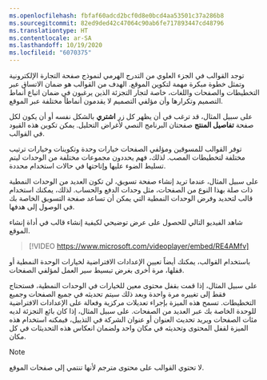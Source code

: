 ```yaml
---
ms.openlocfilehash: fbfaf60adcd2bcf0d8e0bcd4aa53501c37a286b8
ms.sourcegitcommit: 82ed9ded42c47064c90ab6fe717893447cd48796
ms.translationtype: HT
ms.contentlocale: ar-SA
ms.lasthandoff: 10/19/2020
ms.locfileid: "6070375"
---
```

توجد القوالب في الجزء العلوي من التدرج الهرمي لنموذج صفحة التجارة الإلكترونية وتمثل خطوة مبكرة مهمة لتكوين الموقع. الهدف من القوالب هو ضمان الاتساق عبر التخطيطات والصفحات واللغات، خاصة لتجار التجزئة الذين يرغبون في ضمان اتباع أنماط التصميم وتكرارها وأن مؤلفي التصميم لا يقدمون أنماطاً مختلفة عبر الموقع. 

على سبيل المثال، قد ترغب في أن يظهر كل زر **اشتري** بالشكل نفسه أو أن يكون لكل صفحة **تفاصيل المنتج** صفحتان البرنامج النصي لأغراض التحليل. يمكن تكوين هذه القيود في القوالب. 

توفر القوالب للمسوقين ومؤلفي الصفحات خيارات وحدة وتكوينات وخيارات ترتيب مختلفة لتخطيطات المصب. لذلك، فهم يحددون مجموعات مختلفة من الوحدات ليتم تسليط الضوء عليها وإتاحتها في حالات استخدام محددة. 

على سبيل المثال، عندما تريد إنشاء صفحة تسويق، لن تكون العديد من الوحدات النمطية ذات صلة بهذا النوع من الصفحات، مثل وحدات الدفع والحساب. لذلك، يمكنك استخدام قالب لتحديد وفرض الوحدات النمطية التي يمكن أن تساعد صفحة التسويق الخاصة بك في الوصول إلى هدفها. 

شاهد الفيديو التالي للحصول على عرض توضيحي لكيفية إنشاء قالب في أداة إنشاء الموقع.

> [!VIDEO https://www.microsoft.com/videoplayer/embed/RE4AMfv]


باستخدام القوالب، يمكنك أيضاً تعيين الإعدادات الافتراضية لخيارات الوحدة النمطية أو قفلها، مرة أخرى بغرض تبسيط سير العمل لمؤلفي الصفحات. 

على سبيل المثال، إذا قمت بقفل محتوى معين للخيارات في الوحدات النمطية، فستحتاج فقط إلى تغييره مرة واحدة وبعد ذلك سيتم تحديثه في جميع الصفحات وجميع التخطيطات. تسمح هذه الميزة بإجراء تعديلات مركزية وفعالة على الإعدادات الافتراضية للوحدة الخاصة بك عبر العديد من الصفحات. على سبيل المثال، إذا كان بائع التجزئة لديه مئات الصفحات ويريد تحديث العنوان أو عنوان الشركة في التذييل، فيمكنه استخدام هذه الميزة لقفل المحتوى وتحديثه في مكان واحد ولضمان انعكاس هذه التحديثات في كل مكان. 

> [!NOTE]
> لا تحتوي القوالب على محتوى مترجم لأنها تنتمي إلى صفحات الموقع. 
